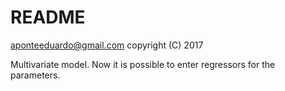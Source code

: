 # README

aponteeduardo@gmail.com
copyright (C) 2017

Multivariate model. Now it is possible to enter regressors for the 
parameters.
